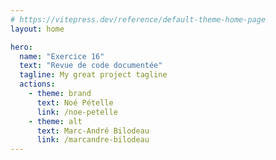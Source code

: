 ```yaml
---
# https://vitepress.dev/reference/default-theme-home-page
layout: home

hero:
  name: "Exercice 16"
  text: "Revue de code documentée"
  tagline: My great project tagline
  actions:
    - theme: brand
      text: Noé Pételle
      link: /noe-petelle
    - theme: alt
      text: Marc-André Bilodeau
      link: /marcandre-bilodeau
---
```

